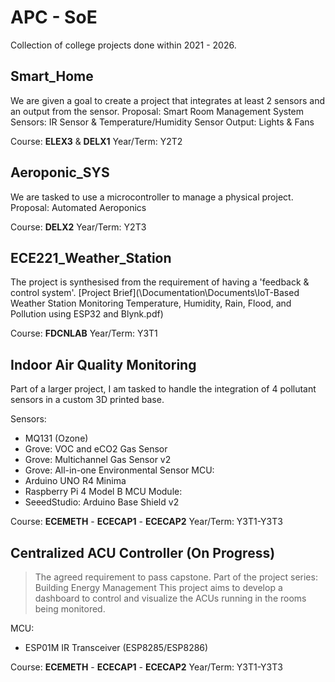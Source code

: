# APC - SoE
Collection of college projects done within 2021 - 2026.

## Smart_Home
We are given a goal to create a project that integrates at least 2 sensors and an output from the sensor.
Proposal: Smart Room Management System
Sensors: IR Sensor & Temperature/Humidity Sensor
Output: Lights & Fans

Course: **ELEX3** & **DELX1**
Year/Term: Y2T2

## Aeroponic_SYS
We are tasked to use a microcontroller to manage a physical project.
Proposal: Automated Aeroponics

Course: **DELX2**
Year/Term: Y2T3

## ECE221_Weather_Station
The project is synthesised from the requirement of having a 'feedback & control system'.
[Project Brief](\Documentation\Documents\IoT-Based Weather Station Monitoring Temperature, Humidity, Rain, Flood, and Pollution using ESP32 and Blynk.pdf)

Course: **FDCNLAB**
Year/Term: Y3T1

## Indoor Air Quality Monitoring
Part of a larger project, I am tasked to handle the integration of 4 pollutant sensors in a custom 3D printed base.

Sensors:
- MQ131 (Ozone)
- Grove: VOC and eCO2 Gas Sensor
- Grove: Multichannel Gas Sensor v2
- Grove: All-in-one Environmental Sensor
MCU:
- Arduino UNO R4 Minima
- Raspberry Pi 4 Model B
MCU Module:
- SeeedStudio: Arduino Base Shield v2 

Course: **ECEMETH** - **ECECAP1** - **ECECAP2**
Year/Term: Y3T1-Y3T3

## Centralized ACU Controller (On Progress)
> The agreed requirement to pass capstone.
Part of the project series: Building Energy Management
This project aims to develop a dashboard to control and visualize the ACUs running in the rooms being monitored.

MCU:
- ESP01M IR Transceiver (ESP8285/ESP8286)

Course: **ECEMETH** - **ECECAP1** - **ECECAP2**
Year/Term: Y3T1-Y3T3